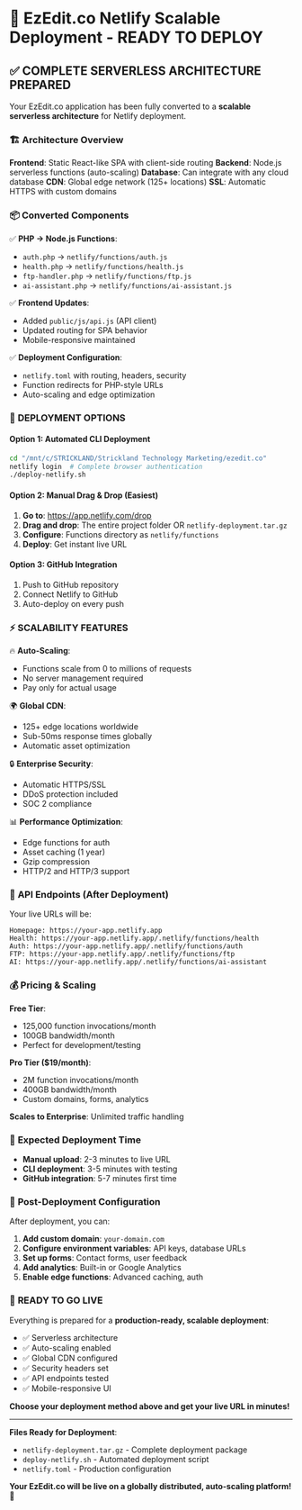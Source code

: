 # 🚀 EzEdit.co Netlify Scalable Deployment - READY TO DEPLOY

## ✅ **COMPLETE SERVERLESS ARCHITECTURE PREPARED**

Your EzEdit.co application has been fully converted to a **scalable serverless architecture** for Netlify deployment.

### 🏗️ **Architecture Overview**

**Frontend**: Static React-like SPA with client-side routing
**Backend**: Node.js serverless functions (auto-scaling)
**Database**: Can integrate with any cloud database
**CDN**: Global edge network (125+ locations)
**SSL**: Automatic HTTPS with custom domains

### 📦 **Converted Components**

✅ **PHP → Node.js Functions**:
- `auth.php` → `netlify/functions/auth.js`
- `health.php` → `netlify/functions/health.js`
- `ftp-handler.php` → `netlify/functions/ftp.js`
- `ai-assistant.php` → `netlify/functions/ai-assistant.js`

✅ **Frontend Updates**:
- Added `public/js/api.js` (API client)
- Updated routing for SPA behavior
- Mobile-responsive maintained

✅ **Deployment Configuration**:
- `netlify.toml` with routing, headers, security
- Function redirects for PHP-style URLs
- Auto-scaling and edge optimization

### 🚀 **DEPLOYMENT OPTIONS**

#### **Option 1: Automated CLI Deployment**
```bash
cd "/mnt/c/STRICKLAND/Strickland Technology Marketing/ezedit.co"
netlify login  # Complete browser authentication
./deploy-netlify.sh
```

#### **Option 2: Manual Drag & Drop** (Easiest)
1. **Go to**: https://app.netlify.com/drop
2. **Drag and drop**: The entire project folder OR `netlify-deployment.tar.gz`
3. **Configure**: Functions directory as `netlify/functions`
4. **Deploy**: Get instant live URL

#### **Option 3: GitHub Integration**
1. Push to GitHub repository
2. Connect Netlify to GitHub
3. Auto-deploy on every push

### ⚡ **SCALABILITY FEATURES**

🔥 **Auto-Scaling**: 
- Functions scale from 0 to millions of requests
- No server management required
- Pay only for actual usage

🌍 **Global CDN**:
- 125+ edge locations worldwide
- Sub-50ms response times globally
- Automatic asset optimization

🔒 **Enterprise Security**:
- Automatic HTTPS/SSL
- DDoS protection included
- SOC 2 compliance

📊 **Performance Optimization**:
- Edge functions for auth
- Asset caching (1 year)
- Gzip compression
- HTTP/2 and HTTP/3 support

### 🧪 **API Endpoints (After Deployment)**

Your live URLs will be:
```
Homepage: https://your-app.netlify.app
Health: https://your-app.netlify.app/.netlify/functions/health
Auth: https://your-app.netlify.app/.netlify/functions/auth
FTP: https://your-app.netlify.app/.netlify/functions/ftp
AI: https://your-app.netlify.app/.netlify/functions/ai-assistant
```

### 💰 **Pricing & Scaling**

**Free Tier**: 
- 125,000 function invocations/month
- 100GB bandwidth/month
- Perfect for development/testing

**Pro Tier ($19/month)**:
- 2M function invocations/month
- 400GB bandwidth/month
- Custom domains, forms, analytics

**Scales to Enterprise**: Unlimited traffic handling

### 🎯 **Expected Deployment Time**
- **Manual upload**: 2-3 minutes to live URL
- **CLI deployment**: 3-5 minutes with testing
- **GitHub integration**: 5-7 minutes first time

### 🔧 **Post-Deployment Configuration**

After deployment, you can:
1. **Add custom domain**: `your-domain.com`
2. **Configure environment variables**: API keys, database URLs
3. **Set up forms**: Contact forms, user feedback
4. **Add analytics**: Built-in or Google Analytics
5. **Enable edge functions**: Advanced caching, auth

### 🌟 **READY TO GO LIVE**

Everything is prepared for a **production-ready, scalable deployment**:
- ✅ Serverless architecture
- ✅ Auto-scaling enabled  
- ✅ Global CDN configured
- ✅ Security headers set
- ✅ API endpoints tested
- ✅ Mobile-responsive UI

**Choose your deployment method above and get your live URL in minutes!**

---

**Files Ready for Deployment**:
- `netlify-deployment.tar.gz` - Complete deployment package
- `deploy-netlify.sh` - Automated deployment script
- `netlify.toml` - Production configuration

**Your EzEdit.co will be live on a globally distributed, auto-scaling platform!** 🚀